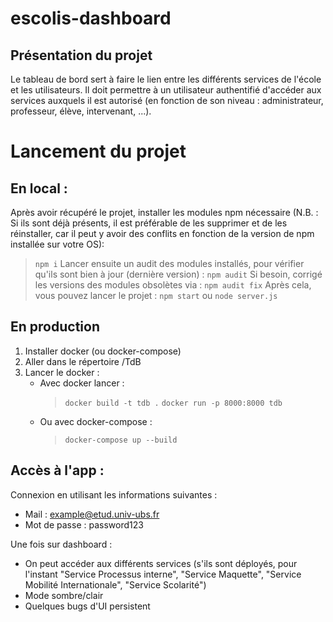 # escolis-dashboard

## Présentation du projet
Le tableau de bord sert à faire le lien entre les différents services de l'école et les utilisateurs. Il doit permettre à un utilisateur authentifié d'accéder aux services auxquels il est autorisé (en fonction de son niveau : administrateur, professeur, élève, intervenant, ...).


# Lancement du projet
## En local : 
Après avoir récupéré le projet, installer les modules npm nécessaire (N.B. : Si ils sont déjà présents, il est préférable de les supprimer et de les réinstaller, car il peut y avoir des conflits en fonction de la version de npm installée sur votre OS): 
> `npm i`
Lancer ensuite un audit des modules installés, pour vérifier qu'ils sont bien à jour (dernière version) : 
> `npm audit`
Si besoin, corrigé les versions des modules obsolètes via : 
> `npm audit fix`
Après cela, vous pouvez lancer le projet : 
> `npm start`
    ou
> `node server.js`


## En production

1. Installer docker (ou docker-compose)
2. Aller dans le répertoire /TdB
3. Lancer le docker :
    - Avec docker lancer :
        > `docker build -t tdb .`
        > `docker run -p 8000:8000 tdb`
    - Ou avec docker-compose : 
        > `docker-compose up --build`


## Accès à l'app :
Connexion en utilisant les informations suivantes :
- Mail         : example@etud.univ-ubs.fr
- Mot de passe : password123

Une fois sur dashboard :
- On peut accéder aux différents services (s'ils sont déployés, pour l'instant "Service Processus interne", "Service Maquette", "Service Mobilité Internationale", "Service Scolarité")
- Mode sombre/clair
- Quelques bugs d'UI persistent
